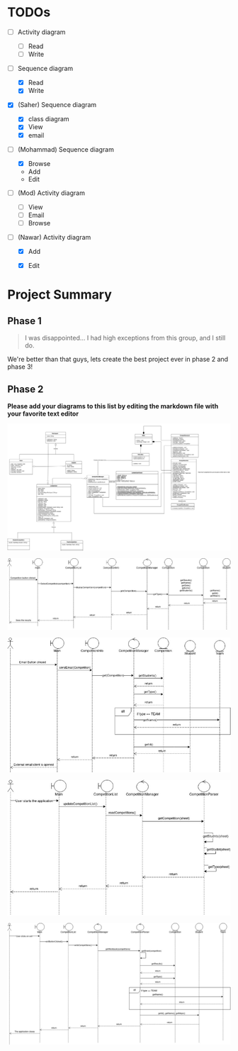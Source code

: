 # TODOs

- [ ] Activity diagram
    - [ ] Read
    - [ ] Write

- [ ] Sequence diagram
    - [x] Read
    - [x] Write

- [x] (Saher) Sequence diagram
    - [x] class diagram
    - [x] View
    - [x] email

- [ ] (Mohammad) Sequence diagram
    - [x] Browse
    - Add
    - Edit

- [ ] (Mod) Activity diagram
    - [ ] View
    - [ ] Email
    - [ ] Browse

- [ ] (Nawar) Activity diagram
    - [x] Add
    - [x] Edit


# Project Summary

## Phase 1

>I was disappointed... I had high exceptions from this group, and I still do.

We're better than that guys, lets create the best project ever in phase 2 and
phase 3!

## Phase 2

**Please add your diagrams to this list by editing the markdown file with your
favorite text editor**

![Class diagram](./docs/phase2/class-diagram.jpg)

![View sequence diagram](./docs/phase2/sequence-diagram-view.jpg)

![Email sequence diagram](./docs/phase2/sequence-diagram-email.jpg)

![Read Sequence diagram](./docs/phase2/sequence-diagram-read.jpg)

![write Sequence diagram](./docs/phase2/sequence-diagram-write.jpg)

